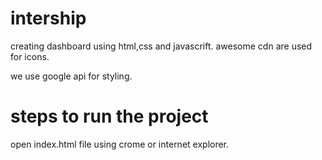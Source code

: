 # intership

creating dashboard using html,css and javascrift.
awesome cdn are used for icons.

we use google api for styling.

# steps to run the project
open index.html file using crome or internet explorer.
